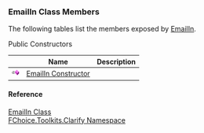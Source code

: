 ﻿### EmailIn Class Members

The following tables list the members exposed by [EmailIn](FChoice.Toolkits.Clarify~FChoice.Toolkits.Clarify.EmailIn.md).

Public Constructors

|   | Name | Description |
| --- | --- | --- |
| ![Public Constructor](dotnetimages/publicConstructor.png) | [EmailIn Constructor](FChoice.Toolkits.Clarify~FChoice.Toolkits.Clarify.EmailIn~_ctor.md) |   |





#### Reference

[EmailIn Class](FChoice.Toolkits.Clarify~FChoice.Toolkits.Clarify.EmailIn.md)  
[FChoice.Toolkits.Clarify Namespace](FChoice.Toolkits.Clarify~FChoice.Toolkits.Clarify_namespace.md)